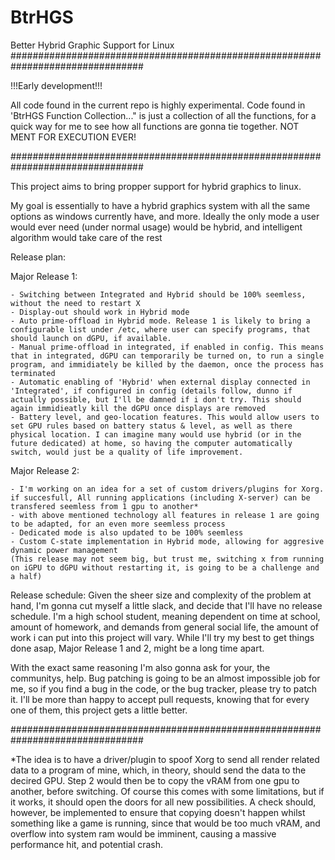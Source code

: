 # BtrHGS
Better Hybrid Graphic Support for Linux
################################################################################

!!!Early development!!!

All code found in the current repo is highly experimental. Code found in 'BtrHGS Function Collection..." is just a collection of all the functions, for a quick way for me to see how all functions are gonna tie together. NOT MENT FOR EXECUTION EVER!

################################################################################

This project aims to bring propper support for hybrid graphics to linux.

My goal is essentially to have a hybrid graphics system with all the same options as windows currently have, and more. Ideally the only mode a user would ever need (under normal usage) would be hybrid, and intelligent algorithm would take care of the rest

Release plan:

  Major Release 1:
  
    - Switching between Integrated and Hybrid should be 100% seemless, without the need to restart X
    - Display-out should work in Hybrid mode
    - Auto prime-offload in Hybrid mode. Release 1 is likely to bring a configurable list under /etc, where user can specify programs, that should launch on dGPU, if available.
    - Manual prime-offload in integrated, if enabled in config. This means that in integrated, dGPU can temporarily be turned on, to run a single program, and immidiately be killed by the daemon, once the process has terminated
    - Automatic enabling of 'Hybrid' when external display connected in 'Integrated', if configured in config (details follow, dunno if actually possible, but I'll be damned if i don't try. This should again immidieatly kill the dGPU once displays are removed
    - Battery level, and geo-location features. This would allow users to set GPU rules based on battery status & level, as well as there physical location. I can imagine many would use hybrid (or in the future dedicated) at home, so having the computer automatically switch, would just be a quality of life improvement.
    
  Major Release 2:
  
    - I'm working on an idea for a set of custom drivers/plugins for Xorg. if succesfull, All running applications (including X-server) can be transfered seemless from 1 gpu to another*
    - with above mentioned technology all features in release 1 are going to be adapted, for an even more seemless process
    - Dedicated mode is also updated to be 100% seemless
    - Custom C-state implementation in Hybrid mode, allowing for aggresive dynamic power management
    (This release may not seem big, but trust me, switching x from running on iGPU to dGPU without restarting it, is going to be a challenge and a half)
    
Release schedule:
Given the sheer size and complexity of the problem at hand, I'm gonna cut myself a little slack, and decide that I'll have no release schedule.
I'm a high school student, meaning dependent on time at school, amount of homework, and demands from general social life, the amount of work i can put into this project will vary.
While I'll try my best to get things done asap, Major Release 1 and 2, might be a long time apart.

With the exact same reasoning I'm also gonna ask for your, the communitys, help. Bug patching is going to be an almost impossible job for me, so if you find a bug in the code, or the bug tracker, please try to patch it. I'll be more than happy to accept pull requests, knowing that for every one of them, this project gets a little better.

################################################################################

*The idea is to have a driver/plugin to spoof Xorg to send all render related data to a program of mine, which, in theory, should send the data to the decired GPU.
Step 2 would then be to copy the vRAM from one gpu to another, before switching. Of course this comes with some limitations, but if it works, it should open the doors for all new possibilities.
A check should, however, be implemented to ensure that copying doesn't happen whilst something like a game is running, since that would be too much vRAM, and overflow into system ram would be imminent, causing a massive performance hit, and potential crash.
